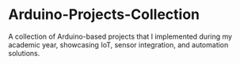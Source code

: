 # Arduino-Projects-Collection
A collection of Arduino-based projects that I implemented during my academic year, showcasing IoT, sensor integration, and automation solutions.
